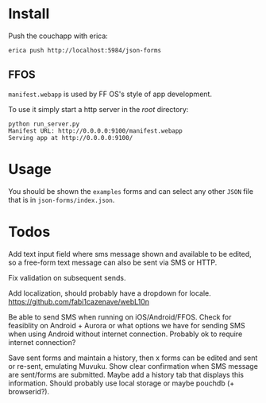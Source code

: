 Install
=======

Push the couchapp with erica:

    erica push http://localhost:5984/json-forms

FFOS
-----

`manifest.webapp` is used by FF OS's style of app development.

To use it simply start a http server in the _root_ directory:

    python run_server.py 
    Manifest URL: http://0.0.0.0:9100/manifest.webapp
    Serving app at http://0.0.0.0:9100/


Usage
======

You should be shown the `examples` forms and can select any other `JSON` file
that is in `json-forms/index.json`.


Todos
=====

Add text input field where sms message shown and available to be edited, so a
free-form text message can also be sent via SMS or HTTP.

Fix validation on subsequent sends.

Add localization, should probably have a dropdown for locale.
https://github.com/fabi1cazenave/webL10n

Be able to send SMS when running on iOS/Android/FFOS.  Check for feasiblity on
Android + Aurora or what options we have for sending SMS when using Android
without internet connection.  Probably ok to require internet connection?

Save sent forms and maintain a history, then x forms can be edited and sent or
re-sent, emulating Muvuku.  Show clear confirmation when SMS message are
sent/forms are submitted. Maybe add a history tab that displays this
information.  Should probably use local storage or maybe pouchdb (+
browserid?).

